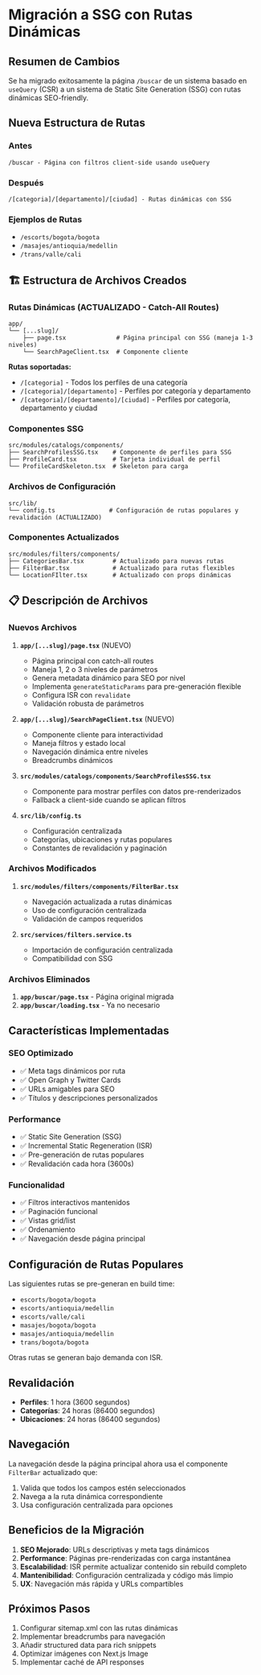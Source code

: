 # Migración a SSG con Rutas Dinámicas

## Resumen de Cambios

Se ha migrado exitosamente la página `/buscar` de un sistema basado en `useQuery` (CSR) a un sistema de Static Site Generation (SSG) con rutas dinámicas SEO-friendly.

## Nueva Estructura de Rutas

### Antes
```
/buscar - Página con filtros client-side usando useQuery
```

### Después
```
/[categoria]/[departamento]/[ciudad] - Rutas dinámicas con SSG
```

### Ejemplos de Rutas
- `/escorts/bogota/bogota`
- `/masajes/antioquia/medellin`
- `/trans/valle/cali`

## 🏗️ Estructura de Archivos Creados

### Rutas Dinámicas (ACTUALIZADO - Catch-All Routes)
```
app/
└── [...slug]/
    ├── page.tsx              # Página principal con SSG (maneja 1-3 niveles)
    └── SearchPageClient.tsx  # Componente cliente
```

**Rutas soportadas:**
- `/[categoria]` - Todos los perfiles de una categoría
- `/[categoria]/[departamento]` - Perfiles por categoría y departamento  
- `/[categoria]/[departamento]/[ciudad]` - Perfiles por categoría, departamento y ciudad

### Componentes SSG
```
src/modules/catalogs/components/
├── SearchProfilesSSG.tsx    # Componente de perfiles para SSG
├── ProfileCard.tsx          # Tarjeta individual de perfil
└── ProfileCardSkeleton.tsx  # Skeleton para carga
```

### Archivos de Configuración
```
src/lib/
└── config.ts               # Configuración de rutas populares y revalidación (ACTUALIZADO)
```

### Componentes Actualizados
```
src/modules/filters/components/
├── CategoriesBar.tsx        # Actualizado para nuevas rutas
├── FilterBar.tsx            # Actualizado para rutas flexibles
└── LocationFIlter.tsx       # Actualizado con props dinámicas
```

## 📋 Descripción de Archivos

### Nuevos Archivos
1. **`app/[...slug]/page.tsx`** (NUEVO)
   - Página principal con catch-all routes
   - Maneja 1, 2 o 3 niveles de parámetros
   - Genera metadata dinámico para SEO por nivel
   - Implementa `generateStaticParams` para pre-generación flexible
   - Configura ISR con `revalidate`
   - Validación robusta de parámetros

2. **`app/[...slug]/SearchPageClient.tsx`** (NUEVO)
   - Componente cliente para interactividad
   - Maneja filtros y estado local
   - Navegación dinámica entre niveles
   - Breadcrumbs dinámicos

3. **`src/modules/catalogs/components/SearchProfilesSSG.tsx`**
   - Componente para mostrar perfiles con datos pre-renderizados
   - Fallback a client-side cuando se aplican filtros

4. **`src/lib/config.ts`**
   - Configuración centralizada
   - Categorías, ubicaciones y rutas populares
   - Constantes de revalidación y paginación

### Archivos Modificados
1. **`src/modules/filters/components/FilterBar.tsx`**
   - Navegación actualizada a rutas dinámicas
   - Uso de configuración centralizada
   - Validación de campos requeridos

2. **`src/services/filters.service.ts`**
   - Importación de configuración centralizada
   - Compatibilidad con SSG

### Archivos Eliminados
1. **`app/buscar/page.tsx`** - Página original migrada
2. **`app/buscar/loading.tsx`** - Ya no necesario

## Características Implementadas

### SEO Optimizado
- ✅ Meta tags dinámicos por ruta
- ✅ Open Graph y Twitter Cards
- ✅ URLs amigables para SEO
- ✅ Títulos y descripciones personalizados

### Performance
- ✅ Static Site Generation (SSG)
- ✅ Incremental Static Regeneration (ISR)
- ✅ Pre-generación de rutas populares
- ✅ Revalidación cada hora (3600s)

### Funcionalidad
- ✅ Filtros interactivos mantenidos
- ✅ Paginación funcional
- ✅ Vistas grid/list
- ✅ Ordenamiento
- ✅ Navegación desde página principal

## Configuración de Rutas Populares

Las siguientes rutas se pre-generan en build time:
- `escorts/bogota/bogota`
- `escorts/antioquia/medellin`
- `escorts/valle/cali`
- `masajes/bogota/bogota`
- `masajes/antioquia/medellin`
- `trans/bogota/bogota`

Otras rutas se generan bajo demanda con ISR.

## Revalidación

- **Perfiles**: 1 hora (3600 segundos)
- **Categorías**: 24 horas (86400 segundos)
- **Ubicaciones**: 24 horas (86400 segundos)

## Navegación

La navegación desde la página principal ahora usa el componente `FilterBar` actualizado que:
1. Valida que todos los campos estén seleccionados
2. Navega a la ruta dinámica correspondiente
3. Usa configuración centralizada para opciones

## Beneficios de la Migración

1. **SEO Mejorado**: URLs descriptivas y meta tags dinámicos
2. **Performance**: Páginas pre-renderizadas con carga instantánea
3. **Escalabilidad**: ISR permite actualizar contenido sin rebuild completo
4. **Mantenibilidad**: Configuración centralizada y código más limpio
5. **UX**: Navegación más rápida y URLs compartibles

## Próximos Pasos

1. Configurar sitemap.xml con las rutas dinámicas
2. Implementar breadcrumbs para navegación
3. Añadir structured data para rich snippets
4. Optimizar imágenes con Next.js Image
5. Implementar caché de API responses